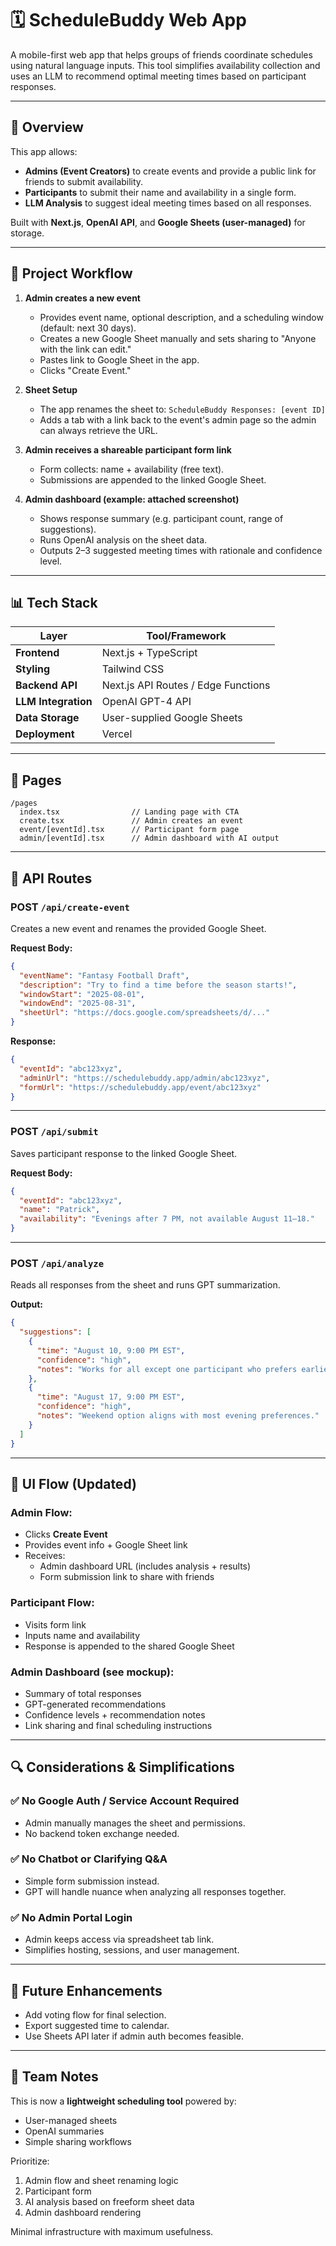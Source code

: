 # 🗓️ ScheduleBuddy Web App

A mobile-first web app that helps groups of friends coordinate schedules using natural language inputs. This tool simplifies availability collection and uses an LLM to recommend optimal meeting times based on participant responses.

---

## 🚀 Overview

This app allows:

- **Admins (Event Creators)** to create events and provide a public link for friends to submit availability.
- **Participants** to submit their name and availability in a single form.
- **LLM Analysis** to suggest ideal meeting times based on all responses.

Built with **Next.js**, **OpenAI API**, and **Google Sheets (user-managed)** for storage.

---

## 🧱 Project Workflow

1. **Admin creates a new event**

   - Provides event name, optional description, and a scheduling window (default: next 30 days).
   - Creates a new Google Sheet manually and sets sharing to "Anyone with the link can edit."
   - Pastes link to Google Sheet in the app.
   - Clicks "Create Event."

2. **Sheet Setup**

   - The app renames the sheet to: `ScheduleBuddy Responses: [event ID]`
   - Adds a tab with a link back to the event's admin page so the admin can always retrieve the URL.

3. **Admin receives a shareable participant form link**

   - Form collects: name + availability (free text).
   - Submissions are appended to the linked Google Sheet.

4. **Admin dashboard (example: attached screenshot)**

   - Shows response summary (e.g. participant count, range of suggestions).
   - Runs OpenAI analysis on the sheet data.
   - Outputs 2–3 suggested meeting times with rationale and confidence level.

---

## 📊 Tech Stack

| Layer               | Tool/Framework                      |
| ------------------- | ----------------------------------- |
| **Frontend**        | Next.js + TypeScript                |
| **Styling**         | Tailwind CSS                        |
| **Backend API**     | Next.js API Routes / Edge Functions |
| **LLM Integration** | OpenAI GPT-4 API                    |
| **Data Storage**    | User-supplied Google Sheets         |
| **Deployment**      | Vercel                              |

---

## 🔹 Pages

```
/pages
  index.tsx                // Landing page with CTA
  create.tsx               // Admin creates an event
  event/[eventId].tsx      // Participant form page
  admin/[eventId].tsx      // Admin dashboard with AI output
```

---

## 🔹 API Routes

### POST `/api/create-event`

Creates a new event and renames the provided Google Sheet.

**Request Body:**

```json
{
  "eventName": "Fantasy Football Draft",
  "description": "Try to find a time before the season starts!",
  "windowStart": "2025-08-01",
  "windowEnd": "2025-08-31",
  "sheetUrl": "https://docs.google.com/spreadsheets/d/..."
}
```

**Response:**

```json
{
  "eventId": "abc123xyz",
  "adminUrl": "https://schedulebuddy.app/admin/abc123xyz",
  "formUrl": "https://schedulebuddy.app/event/abc123xyz"
}
```

---

### POST `/api/submit`

Saves participant response to the linked Google Sheet.

**Request Body:**

```json
{
  "eventId": "abc123xyz",
  "name": "Patrick",
  "availability": "Evenings after 7 PM, not available August 11–18."
}
```

---

### POST `/api/analyze`

Reads all responses from the sheet and runs GPT summarization.

**Output:**

```json
{
  "suggestions": [
    {
      "time": "August 10, 9:00 PM EST",
      "confidence": "high",
      "notes": "Works for all except one participant who prefers earlier."
    },
    {
      "time": "August 17, 9:00 PM EST",
      "confidence": "high",
      "notes": "Weekend option aligns with most evening preferences."
    }
  ]
}
```

---

## 📅 UI Flow (Updated)

### Admin Flow:

- Clicks **Create Event**
- Provides event info + Google Sheet link
- Receives:
  - Admin dashboard URL (includes analysis + results)
  - Form submission link to share with friends

### Participant Flow:

- Visits form link
- Inputs name and availability
- Response is appended to the shared Google Sheet

### Admin Dashboard (see mockup):

- Summary of total responses
- GPT-generated recommendations
- Confidence levels + recommendation notes
- Link sharing and final scheduling instructions

---

## 🔍 Considerations & Simplifications

### ✅ No Google Auth / Service Account Required

- Admin manually manages the sheet and permissions.
- No backend token exchange needed.

### ✅ No Chatbot or Clarifying Q&A

- Simple form submission instead.
- GPT will handle nuance when analyzing all responses together.

### ✅ No Admin Portal Login

- Admin keeps access via spreadsheet tab link.
- Simplifies hosting, sessions, and user management.

---

## 🔄 Future Enhancements

- Add voting flow for final selection.
- Export suggested time to calendar.
- Use Sheets API later if admin auth becomes feasible.

---

## 👥 Team Notes

This is now a **lightweight scheduling tool** powered by:

- User-managed sheets
- OpenAI summaries
- Simple sharing workflows

Prioritize:

1. Admin flow and sheet renaming logic
2. Participant form
3. AI analysis based on freeform sheet data
4. Admin dashboard rendering

Minimal infrastructure with maximum usefulness.

